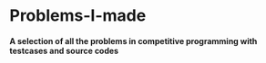 # Problems-I-made

#### A selection of all the problems in competitive programming with testcases and source codes